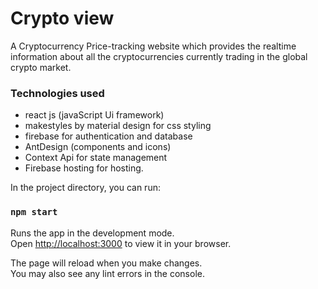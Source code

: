 # Crypto view 
A Cryptocurrency Price-tracking website which provides the realtime information about all the cryptocurrencies currently trading in the global crypto market.
### Technologies used 
-  react js (javaScript Ui framework)
-  makestyles by material design for css styling
-  firebase for authentication and database
-  AntDesign (components and icons)
-  Context Api for state management
-  Firebase hosting for hosting.

In the project directory, you can run:

### `npm start`

Runs the app in the development mode.\
Open [http://localhost:3000](http://localhost:3000) to view it in your browser.

The page will reload when you make changes.\
You may also see any lint errors in the console.
